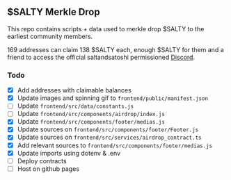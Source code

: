 ## $SALTY Merkle Drop

This repo contains scripts + data used to merkle drop $SALTY to the earliest community members.

169 addresses can claim 138 $SALTY each, enough $SALTY for them and a friend to access the official saltandsatoshi permissioned [Discord](https://discord.gg/ruzPsVSZs).

### Todo
* [x] Add addresses with claimable balances
* [x] Update images and spinning gif to `frontend/public/manifest.json`
* [ ] Update `frontend/src/data/constants.js`
* [ ] Update `frontend/src/components/airdrop/index.js`
* [x] Update `frontend/src/components/footer/medias.js`
* [x] Update sources on `frontend/src/components/footer/Footer.js`
* [x] Update sources on `frontend/src/services/airdrop_contract.ts`
* [x] Add relevant sources to `frontend/src/components/footer/medias.js`
* [x] Update imports using dotenv & .env
* [ ] Deploy contracts
* [ ] Host on github pages